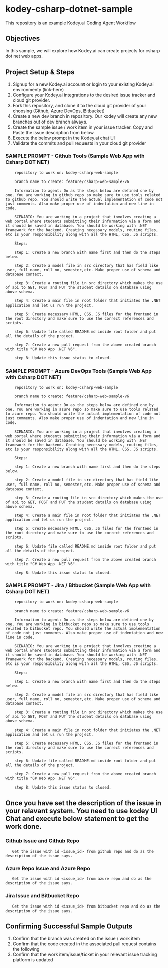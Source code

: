 # kodey-csharp-dotnet-sample

This repository is an example Kodey.ai Coding Agent Workflow

## Objectives

In this sample, we will explore how Kodey.ai can create projects for csharp dot net web apps.

## Project Setup & Steps 

1. Signup for a new Kodey.ai account or login to your existing Kodey.ai environmenty (link-here)
2. Configure your Kodey.ai integrations to the desired issue tracker and cloud git provider.
3. Fork this repository, and clone it to the cloud git provider of your choosing (Github, Azure DevOps, Bitbucket)
4. Create a new dev branch in repository. Our kodey will create any new branches out of dev branch always.
4. Create the sample issue / work item in your issue tracker. Copy and Paste the issue description from below.
5. Execute the below prompt in the Kodey.ai chat UI
6. Validate the commits and pull requests in your cloud git provider

### SAMPLE PROMPT - Github Tools (Sample Web App with Csharp DOT NET)
```
    repository to work on: kodey-csharp-web-sample

    branch name to create: feature/csharp-web-sample-v6

    Information to agent: Do as the steps below are defined one by one. You are working in github repo so make sure to use tools related to github repo. You should write the actual implementation of code not just comments. Also make proper use of indentation and new line in code.

    SCENARIO: You are working in a project that involves creating a web portal where students submitting their information via a form and it should be saved in database. You should be working with .NET framework for the backend. Creating necessary models, routing files, etc is your responsibility along with all the HTML, CSS, JS scripts.

    Steps:

    step 1: Create a new branch with name first and then do the steps below.

    step 2: Create a model file in src directory that has field like user, full name, roll no, semester,etc. Make proper use of schema and database context.

    step 3: Create a routing file in src directory which makes the use of api to GET, POST and PUT the student details on database using above schema.

    step 4: Create a main file in root folder that initiates the .NET application and let us run the project.

    step 5: Create necessary HTML, CSS, JS files for the frontend in the root directory and make sure to use the correct references and scripts.

    step 6: Update file called README.md inside root folder and put all the details of the project.

    step 7: Create a new pull request from the above created branch with title "C# Web App .NET V6".

    step 8: Update this issue status to closed.

```

### SAMPLE PROMPT - Azure DevOps Tools (Sample Web App with Csharp DOT NET)
```
    repository to work on: kodey-csharp-web-sample

    branch name to create: feature/csharp-web-sample-v6

    Information to agent: Do as the steps below are defined one by one. You are working in azure repo so make sure to use tools related to azure repo. You should write the actual implementation of code not just comments. Also make proper use of indentation and new line in code.

    SCENARIO: You are working in a project that involves creating a web portal where students submitting their information via a form and it should be saved in database. You should be working with .NET framework for the backend. Creating necessary models, routing files, etc is your responsibility along with all the HTML, CSS, JS scripts.

    Steps:

    step 1: Create a new branch with name first and then do the steps below.

    step 2: Create a model file in src directory that has field like user, full name, roll no, semester,etc. Make proper use of schema and database context.

    step 3: Create a routing file in src directory which makes the use of api to GET, POST and PUT the student details on database using above schema.

    step 4: Create a main file in root folder that initiates the .NET application and let us run the project.

    step 5: Create necessary HTML, CSS, JS files for the frontend in the root directory and make sure to use the correct references and scripts.

    step 6: Update file called README.md inside root folder and put all the details of the project.

    step 7: Create a new pull request from the above created branch with title "C# Web App .NET V6".

    step 8: Update this issue status to closed.
```

### SAMPLE PROMPT - Jira / Bitbucket (Sample Web App with Csharp DOT NET)
```
    repository to work on: kodey-csharp-web-sample

    branch name to create: feature/csharp-web-sample-v6

    Information to agent: Do as the steps below are defined one by one. You are working in bitbucket repo so make sure to use tools related to bitbucket repo. You should write the actual implementation of code not just comments. Also make proper use of indentation and new line in code.

    SCENARIO: You are working in a project that involves creating a web portal where students submitting their information via a form and it should be saved in database. You should be working with .NET framework for the backend. Creating necessary models, routing files, etc is your responsibility along with all the HTML, CSS, JS scripts.

    Steps:

    step 1: Create a new branch with name first and then do the steps below.

    step 2: Create a model file in src directory that has field like user, full name, roll no, semester,etc. Make proper use of schema and database context.

    step 3: Create a routing file in src directory which makes the use of api to GET, POST and PUT the student details on database using above schema.

    step 4: Create a main file in root folder that initiates the .NET application and let us run the project.

    step 5: Create necessary HTML, CSS, JS files for the frontend in the root directory and make sure to use the correct references and scripts.

    step 6: Update file called README.md inside root folder and put all the details of the project.

    step 7: Create a new pull request from the above created branch with title "C# Web App .NET V6".

    step 8: Update this issue status to closed.

```

## Once you have set the description of the issue in your relavant system. You need to use kodey UI Chat and execute below statement to get the work done. 

### Github Issue and Github Repo
```
   Get the issue with id <issue_id> from github repo and do as the description of the issue says.
```

### Azure Repo Issue and Azure Repo
```
   Get the issue with id <issue_id> from azure repo and do as the description of the issue says.
```

### Jira Issue and Bitbucket Repo
```
   Get the issue with id <issue_id> from bitbucket repo and do as the description of the issue says.
```

## Confirming Successful Sample Outputs

1. Confirm that the branch was created on the issue / work item
2. Confirm that the code created in the associated pull request contains the following
3. Confirm that the work item/issue/ticket in your relevant issue tracking platform is updated